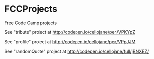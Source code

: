 # FCCProjects
Free Code Camp projects

See "tribute" project at http://codepen.io/cellojane/pen/VPKYpZ

See "profile" project at http://codepen.io/cellojane/pen/VPpJJM

See "randomQuote" project at http://codepen.io/cellojane/full/jBNXEZ/
